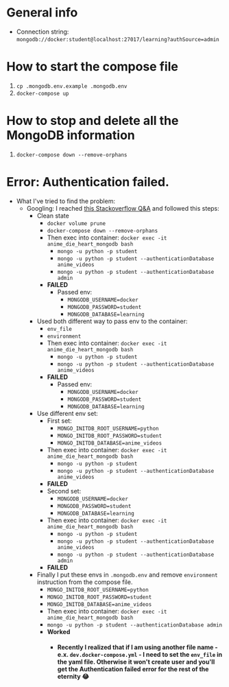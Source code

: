 # General info

- Connection string: `mongodb://docker:student@localhost:27017/learning?authSource=admin`

# How to start the compose file

1. `cp .mongodb.env.example .mongodb.env`
2. `docker-compose up`

# How to stop and delete all the MongoDB information

1. `docker-compose down --remove-orphans`

# Error: Authentication failed.

- What I've tried to find the problem:
  - Googling: I reached [this Stackoverflow Q&A](https://stackoverflow.com/questions/60394290) and followed this steps:
    - Clean state
      - `docker volume prune`
      - `docker-compose down --remove-orphans`
      - Then exec into container: `docker exec -it anime_die_heart_mongodb bash`
        - `mongo -u python -p student`
        - `mongo -u python -p student --authenticationDatabase anime_videos`
        - `mongo -u python -p student --authenticationDatabase admin`
      - **FAILED**
        - Passed env:
          - `MONGODB_USERNAME=docker`
          - `MONGODB_PASSWORD=student`
          - `MONGODB_DATABASE=learning`
    - Used both different way to pass env to the container:
      - `env_file`
      - `environment`
      - Then exec into container: `docker exec -it anime_die_heart_mongodb bash`
        - `mongo -u python -p student`
        - `mongo -u python -p student --authenticationDatabase anime_videos`
      - **FAILED**
        - Passed env:
          - `MONGODB_USERNAME=docker`
          - `MONGODB_PASSWORD=student`
          - `MONGODB_DATABASE=learning`
    - Use different env set:
      - First set:
        - `MONGO_INITDB_ROOT_USERNAME=python`
        - `MONGO_INITDB_ROOT_PASSWORD=student`
        - `MONGO_INITDB_DATABASE=anime_videos`
      - Then exec into container: `docker exec -it anime_die_heart_mongodb bash`
        - `mongo -u python -p student`
        - `mongo -u python -p student --authenticationDatabase anime_videos`
      - **FAILED**
      - Second set:
        - `MONGODB_USERNAME=docker`
        - `MONGODB_PASSWORD=student`
        - `MONGODB_DATABASE=learning`
      - Then exec into container: `docker exec -it anime_die_heart_mongodb bash`
        - `mongo -u python -p student`
        - `mongo -u python -p student --authenticationDatabase anime_videos`
        - `mongo -u python -p student --authenticationDatabase admin`
      - **FAILED**
    - Finally I put these envs in `.mongodb.env` and remove `environment` instruction from the compose file.
      - `MONGO_INITDB_ROOT_USERNAME=python`
      - `MONGO_INITDB_ROOT_PASSWORD=student`
      - `MONGO_INITDB_DATABASE=anime_videos`
      - Then exec into container: `docker exec -it anime_die_heart_mongodb bash`
      - `mongo -u python -p student --authenticationDatabase admin`
      - **Worked**
        - #### Recently I realized that if I am using another file name - e.x. `dev.docker-compose.yml` - I need to set the `env_file` in the yaml file. Otherwise it won't create user and you'll get the Authentication failed error for the rest of the eternity :joy:
